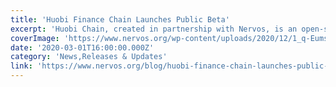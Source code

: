 ```yaml
---
title: 'Huobi Finance Chain Launches Public Beta'
excerpt: 'Huobi Chain, created in partnership with Nervos, is an open-source public blockchain. With a regulator-friendly framework, Huobi Chain was purpose-built for the financial services industry — to deploy'
coverImage: 'https://www.nervos.org/wp-content/uploads/2020/12/1_q-EumsmCBu-sF4Avdz6Uyw.png'
date: '2020-03-01T16:00:00.000Z'
category: 'News,Releases & Updates'
link: 'https://www.nervos.org/blog/huobi-finance-chain-launches-public-beta'
---
```


